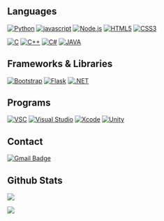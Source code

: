 ## Languages
[![Python](https://img.shields.io/badge/Python-306998?style=for-the-badge&logo=Python&logoColor=white)](https://www.python.org)
[![javascript](https://img.shields.io/badge/Javascript-F7DF1E?style=for-the-badge&logo=Javascript&logoColor=black)](https://www.javascript.com)
[![Node.js](https://img.shields.io/badge/Node.js-339933?style=for-the-badge&logo=node.js&logoColor=white)](https://nodejs.org)
[![HTML5](https://img.shields.io/badge/HTML5-E34C26.svg?style=for-the-badge&logo=html5&logoColor=white)]()
[![CSS3](https://img.shields.io/badge/CSS3-3C99DC.svg?style=for-the-badge&logo=css3&logoColor=white)]()

[![C](https://img.shields.io/badge/C-A8B9CC?style=for-the-badge&logo=C&logoColor=white)]()
[![C++](https://img.shields.io/badge/C++-1F2F57.svg?style=for-the-badge&logo=c%2B%2B)]()
[![C#](https://img.shields.io/badge/C%23-purple.svg?style=for-the-badge&logo=c-sharp)]()
[![JAVA](https://img.shields.io/badge/JAVA-F89820.svg?style=for-the-badge&logo=java&logoColor=white)](https://www.java.com)

## Frameworks & Libraries
[![Bootstrap](https://img.shields.io/badge/BOOTSTRAP-563D7C.svg?style=for-the-badge&logo=bootstrap&logoColor=white)](https://getbootstrap.com/)
[![Flask](https://img.shields.io/badge/FLASK-black.svg?style=for-the-badge&logo=flask&logoColor=white)](https://flask.palletsprojects.com/)
[![.NET](https://img.shields.io/badge/.NET-8A28E2.svg?style=for-the-badge&logo=.NET&logoColor=white)](https://docs.microsoft.com/dotnet/)

## Programs
[![VSC](https://img.shields.io/badge/VSC-0078D7.svg?style=for-the-badge&logo=Visual%20Studio%20Code&logoColor=white)](https://code.visualstudio.com/)
[![Visual Studio](https://img.shields.io/badge/Visual%20Studio-5d2b90.svg?style=for-the-badge&logo=Visual%20Studio&logoColor=white)](https://visualstudio.microsoft.com/)
[![Xcode](https://img.shields.io/badge/Xcode-007ACC.svg?style=for-the-badge&logo=xcode&logoColor=white)](https://developer.apple.com/xcode/)
[![Unity](https://img.shields.io/badge/UNITY-black.svg?style=for-the-badge&logo=unity&logoColor=white)](https://unity.com/)

## Contact
[![Gmail Badge](https://img.shields.io/badge/Gmail-d14836?style=for-the-badge&logo=Gmail&logoColor=white&link=mailto:diazxc1010@gmail.com)](mailto:diazxc1010@gmail.com)

## Github Stats
![](https://github-readme-stats.vercel.app/api?username=qwertyuiop0011&show_icons=true&bg_color=30,1fffe5,fffb1f&title_color=000&text_color=000)

![](https://github-readme-stats.vercel.app/api/top-langs/?username=qwertyuiop0011&langs_count=10&layout=compact&bg_color=30,e96443,904e95&title_color=fff&text_color=fff)
